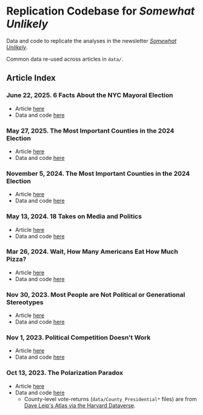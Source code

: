 # Replication Codebase for *Somewhat Unlikely*

Data and code to replicate the analyses in the newsletter [*Somewhat Unlikely*](https://somewhatunlikely.substack.com/).

Common data re-used across articles in `data/`.

## Article Index

### June 22, 2025. 6 Facts About the NYC Mayoral Election

- Article [here](https://somewhatunlikely.substack.com/p/nyc-mayor)
- Data and code [here](/2025-06-22_nyc-mayor/)

### May 27, 2025. The Most Important Counties in the 2024 Election

- Article [here](https://somewhatunlikely.substack.com/p/how-the-public-feels-about-ai)
- Data and code [here](/2025-05-27_how-the-public-feels-about-ai/)

### November 5, 2024. The Most Important Counties in the 2024 Election

- Article [here](https://somewhatunlikely.substack.com/p/most-important-2024-counties/)
- Data and code [here](/2024-11-05_most-important-2024-counties/)

### May 13, 2024. 18 Takes on Media and Politics

- Article [here](https://somewhatunlikely.substack.com/p/columbia-media-and-politics)
- Data and code [here](/2024-05-10_columbia-media-and-politics/)

### Mar 26, 2024. Wait, How Many Americans Eat How Much Pizza?

- Article [here](https://somewhatunlikely.substack.com/p/alotta-pizza)
- Data and code [here](/2024-03-26_alotta-pizza/)

### Nov 30, 2023. Most People are Not Political or Generational Stereotypes

-   Article [here](https://somewhatunlikely.substack.com/p/statistical-stereotypes)
-   Data and code [here](/2023-11-30_statistical-stereotypes/)

### Nov 1, 2023. Political Competition Doesn't Work

-   Article [here](https://somewhatunlikely.substack.com/p/political-competition)
-   Data and code [here](/2023-11-01_political-competition/)

### Oct 13, 2023. The Polarization Paradox

-   Article [here](https://somewhatunlikely.substack.com/p/the-polarization-paradox)
-   Data and code [here](/2023-10-13_political_beliefs/)
    -   County-level vote-returns (`data/County_Presidential*` files) are from [Dave Leip's Atlas via the Harvard Dataverse](https://dataverse.harvard.edu/file.xhtml?persistentId=doi:10.7910/DVN/SUCQ52/JAAWCB&version=8.0).
